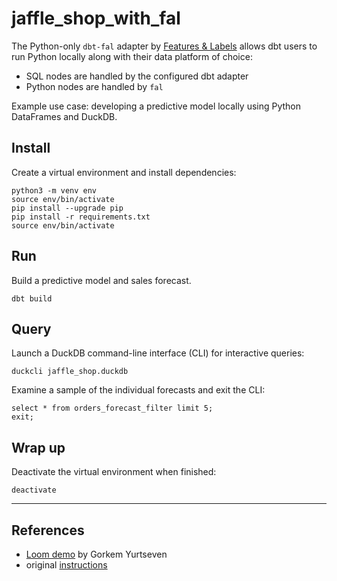 # jaffle_shop_with_fal

The Python-only `dbt-fal` adapter by [Features & Labels](https://fal.ai/) allows dbt users to run Python locally along with their data platform of choice:
- SQL nodes are handled by the configured dbt adapter
- Python nodes are handled by `fal`

Example use case: developing a predictive model locally using Python DataFrames and DuckDB.

## Install
Create a virtual environment and install dependencies:

```shell
python3 -m venv env
source env/bin/activate
pip install --upgrade pip
pip install -r requirements.txt
source env/bin/activate
```

## Run
Build a predictive model and sales forecast.
```shell
dbt build
```

## Query

Launch a DuckDB command-line interface (CLI) for interactive queries:
```shell
duckcli jaffle_shop.duckdb
```

Examine a sample of the individual forecasts and exit the CLI:
```
select * from orders_forecast_filter limit 5;
exit;
```

## Wrap up 
Deactivate the virtual environment when finished:

```shell
deactivate
```


---

## References
- [Loom demo](https://www.loom.com/share/26c9da8814d4435cb763cfb4eb3ab5dc) by Gorkem Yurtseven
- original [instructions](https://featuresandlabels.notion.site/Public-Set-up-dbt-fal-Act-1-568b7b0692514f52be161e1129d7dcc8)
